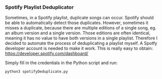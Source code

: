 ### Spotify Playlist Deduplicator

Sometimes, in a Spotify playlist, duplicate songs can occur.
Spotify should be able to automatically detect those duplicates. However, sometimes it misses a duplicate, because there are multiple editions of a single song,
eg. an album version and a single version. Those editions are often identical, meaning it has no value to have both versions in a single playlist.
Therefore I decided to automate the process of deduplicating a playlist myself.
A Spotfy developer account is needed to make it work. This is really easy to obtain: https://developer.spotify.com/dashboard/

Simply fill in the credentials in the Python script and run:

```bash
python3 spotifyDeduplicate.py
```